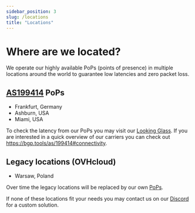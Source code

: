 ```yaml
---
sidebar_position: 3
slug: /locations
title: "Locations"
---
```


# Where are we located?

We operate our highly available PoPs (points of presence) in multiple locations around the world to
guarantee low latencies and zero packet loss.

## [AS199414](https://as199414.net) PoPs
- Frankfurt, Germany
- Ashburn, USA
- Miami, USA

To check the latency from our PoPs you may visit our [Looking Glass](https://lg.neoprotect.net).
If you are interested in a quick overview of our carriers you can check out https://bgp.tools/as/199414#connectivity.

## Legacy locations (OVHcloud)
- Warsaw, Poland

Over time the legacy locations will be replaced by our own [PoPs](#as199414-pops).

If none of these locations fit your needs you may contact us on our [Discord](https://discord.neoprotect.net) for a custom solution.